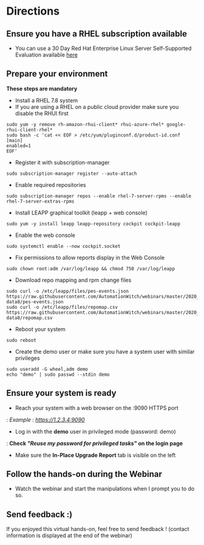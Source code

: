 # Directions

## Ensure you have a RHEL subscription available
- You can use a 30 Day Red Hat Enterprise Linux Server Self-Supported Evaluation available [here](https://www.redhat.com/en/technologies/linux-platforms/enterprise-linux/try-it)

## Prepare your environment
**These steps are mandatory**

- Install a RHEL 7.8 system
- If you are using a RHEL on a public cloud provider make sure you disable the RHUI first
```
sudo yum -y remove rh-amazon-rhui-client* rhui-azure-rhel* google-rhui-client-rhel*
sudo bash -c 'cat << EOF > /etc/yum/pluginconf.d/product-id.conf
[main]
enabled=1
EOF'
```
- Register it with subscription-manager
```
sudo subscription-manager register --auto-attach
```
- Enable required repositories
```
sudo subscription-manager repos --enable rhel-7-server-rpms --enable rhel-7-server-extras-rpms
```
- Install LEAPP graphical toolkit (leapp + web console)
```
sudo yum -y install leapp leapp-repository cockpit cockpit-leapp
```
- Enable the web console
```
sudo systemctl enable --now cockpit.socket
```
- Fix permissions to allow reports display in the Web Console
```
sudo chown root:adm /var/log/leapp && chmod 750 /var/log/leapp
```
- Download repo mapping and rpm change files
```
sudo curl -o /etc/leapp/files/pes-events.json https://raw.githubusercontent.com/AutomationWitch/webinars/master/2020_09/leapp-data8/pes-events.json
sudo curl -o /etc/leapp/files/repomap.csv https://raw.githubusercontent.com/AutomationWitch/webinars/master/2020_09/leapp-data8/repomap.csv
```
- Reboot your system
```
sudo reboot
```

- Create the demo user or make sure you have a system user with similar privileges
```
sudo useradd -G wheel,adm demo
echo "demo" | sudo passwd --stdin demo
```


## Ensure your system is ready

- Reach your system with a web browser on the :9090 HTTPS port

: *Example : https://1.2.3.4:9090*

- Log in with the **demo** user in privileged mode (password: demo)

: **Check *"Reuse my password for privileged tasks"* on the login page**

- Make sure the **In-Place Upgrade Report** tab is visible on the left

## Follow the hands-on during the Webinar

- Watch the webinar and start the manipulations when I prompt you to do so.


## Send feedback :)

If you enjoyed this virtual hands-on, feel free to send feedback !
(contact information is displayed at the end of the webinar)
